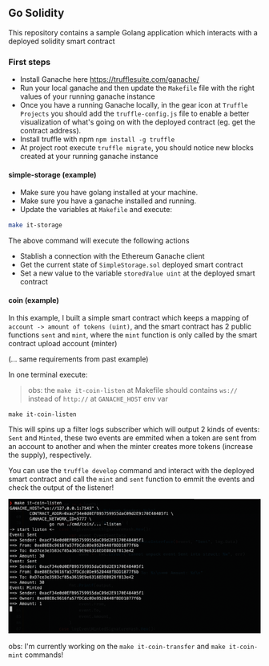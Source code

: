 ## Go Solidity

This repository contains a sample Golang application which interacts with a deployed solidity smart contract 

### First steps

- Install Ganache here https://trufflesuite.com/ganache/
- Run your local ganache and then update the `Makefile` file with the right values of your running ganache instance
- Once you have a running Ganache locally, in the gear icon at `Truffle Projects` you should add the `truffle-config.js` file to enable a better visualization of what's going on with the deployed contract (eg. get the contract address).
- Install truffle with npm `npm install -g truffle`
- At project root execute `truffle migrate`, you should notice new blocks created at your running ganache instance


#### simple-storage (example)

- Make sure you have golang installed at your machine.
- Make sure you have a ganache installed and running.
- Update the variables at `Makefile` and execute:

```sh
make it-storage
```

The above command will execute the following actions

- Stablish a connection with the Ethereum Ganache client
- Get the current state of `SimpleStorage.sol` deployed smart contract
- Set a new value to the variable `storedValue uint` at the deployed smart contract

#### coin (example)


In this example, I built a simple smart contract which keeps a mapping of `account -> amount of tokens (uint)`, and the smart contract has 2 public functions `sent` and `mint`, where the `mint` function is only called by the smart contract upload account (minter)

(... same requirements from past example)

In one terminal execute:

> obs: the `make it-coin-listen` at Makefile should contains `ws://` instead of `http://` at `GANACHE_HOST` env var
```
make it-coin-listen
```

This will spins up a filter logs subscriber which will output 2 kinds of events: `Sent` and `Minted`, these two events are emmited when a token are sent from an account to another and when the minter creates more tokens (increase the supply), respectively.

You can use the `truffle develop` command and interact with the deployed smart contract and call the `mint` and `sent` function to emmit the events and check the output of the listener!

![logs output](https://github.com/EclesioMeloJunior/go-solidity/blob/main/assets/listen-logs.png?raw=true)

obs: I'm currently working on the `make it-coin-transfer` and `make it-coin-mint` commands!


